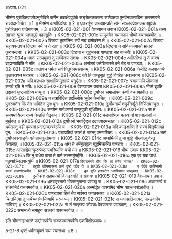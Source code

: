अध्यायः 021

भीष्मेण पुरोहितवाक्येऽनुमोदिते कर्णेन तदाक्षेपपूर्वकं सङ्केतकालस्य सशेषतया पुनर्वनवासादिना तत्समापने राज्यदानोक्तिः ॥ 1 ॥ भीष्मेण कर्णाधिक्षेपः ॥ 2 ॥ धृतराष्ट्रेण पाण्डवान्प्रति स्वेन सञ्जयप्रेषणकथनपूर्वकं पुरोहितस्य प्रतियापनम् ॥ 3 ॥
KK05-02-021-001	वैशम्पायन उवाच 
KK05-02-021-001a	तस्य तद्वचनं श्रुत्वा प्रज्ञावृद्धो महाद्युतिः ।
KK05-02-021-001c	सम्पूज्यैनं यथाकालं भीष्मो वचनमब्रवीत् ॥
KK05-02-021-002a	दिष्ट्या कुशलिनः सर्वे सह दामोदरेण ते ।
KK05-02-021-002c	दिष्ट्या सहायवन्तश्च दिष्ट्या धर्मे च ते रताः ॥
KK05-02-021-003a	दिष्ट्या च सन्धिकामास्ते भ्रातरः कुरुनन्दनाः ।
KK05-02-021-003c	दिष्ट्या न युद्धमनसः पाण्डवाः सह बान्धवैः ॥
KK05-02-021-004a	भवता सत्यमुक्तं तु सर्वमेतन्न संशयः ।
KK05-02-021-004c	अतितीक्ष्णं तु ते वाक्यं ब्राह्मण्यादिति मे मतिः ॥
KK05-02-021-005a	असंशयं क्लेशितास्ते वने चेह च पाण्डवाः ।
KK05-02-021-005c	प्राप्ताश्च धर्मतः सर्वं पितुर्धनमसंशयम् ॥
KK05-02-021-006a	किरीटि बलवान्पार्थः कृतास्त्रश्च महारथः ।
KK05-02-021-006c	को हि पाण्डुसुतं युद्धे विषहेत धनञ्जयम् ॥
KK05-02-021-007a	अपि वज्रधरः साक्षात्किमुतान्ये धनुर्भृतः ।
KK05-02-021-007c	त्रयाणामपि लोकानां समर्थ इति मे मतिः ॥
KK05-02-021-008	वैशम्पायन उवाच 
KK05-02-021-008a	भीष्मे ब्रुवति तद्वाक्यं धृष्टमाक्षिप्य मन्युना ।
KK05-02-021-008c	दुर्योधनं समालोक्य कर्णो वचनमब्रवीत् ॥
KK05-02-021-009a	न तत्राविदितं ब्रह्मँल्लोके भूतेन केनचित् ।
KK05-02-021-009c	पुनरुक्तेन किं तेन भाषितेन पुनः पुनः ॥
KK05-02-021-010a	दुर्योधनार्थे शकुनिर्द्यूते निर्जितवान्पुरा ।
KK05-02-021-010c	समयेन गतोऽरण्यं पाण्डुपुत्रो युधिष्ठिरः ॥
KK05-02-021-011a	स तं समयमाश्रित्य राज्यं नेच्छति पैतृकम् ।
KK05-02-021-011c	बलमाश्रित्य मत्स्यानां पाञ्चालानां च मूर्खवत् ॥
KK05-02-021-012a	दुर्योधनो भयाद्विद्वन्न दद्यात्पादमन्ततः ।
KK05-02-021-012c	धर्मतस्तु महीं कृत्स्नां प्रदद्याच्छत्रवेऽपि च ॥
KK05-02-021-013a	यदि काङ्क्षन्ति ते राज्यं पितृपैतामहं पुनः ।
KK05-02-021-013c	यथाप्रतिज्ञं कालं तं चरन्तु वनमाश्रिताः ॥
KK05-02-021-014a	ततो दुर्योधनस्याङ्के वर्तन्तामकुतोभयाः ।
KK05-02-021-014c	अधार्मिकीं तु मा बुद्धिं मौर्ख्यात्कुर्वन्तु केवलात् ॥
KK05-02-021-015a	अथ ते धर्ममुत्सृत्य युद्धमिच्छन्ति पाण्डवाः ।
KK05-02-021-015c	आसाद्येमान्कुरुश्रेष्ठान्स्मरिष्यन्ति वचो मम ॥
KK05-02-021-016	भीष्म उवाच 
KK05-02-021-016a	किं नु राधेय वाचा ते कर्म तत्स्मर्तुमर्हसि ।
KK05-02-021-016c	एक एव यदा पार्थः षड्रथाञ्जितवान्युधि ॥
KK05-02-021-017a	`विराटनगरे धीरः किं त्वं तत्रैव नागतः' ।
KK05-02-021-017c	बहुशो जीयमानस्य कर्म दृष्टं तदैव ते ॥
KK05-02-021-018a	न चेदेवं करिष्यामो यदयं ब्राह्मणोऽब्रवीत् ।
KK05-02-021-018c	ध्रुवं युधि हतास्तेन भक्षयिष्याम पांसुकान् ।
KK05-02-021-018e	`दुर्योधनः सहामात्यो विनङ्क्ष्यति न संशयः ॥
KK05-02-021-019	वैशम्पायन उवाच 
KK05-02-021-019a	धृतराष्ट्रस्ततो भीष्ममनुमान्य प्रसाद्य च ।
KK05-02-021-019c	अवभर्त्स्य च राधेयमिदं वचनमब्रवीत् ॥
KK05-02-021-020a	अस्मद्धितं वाक्यमिदं भीष्मः शान्तनवोऽब्रवीत् ।
KK05-02-021-020c	पाण्डवानां हितं चैव सर्वस्य जगतस्तथा ॥
KK05-02-021-021a	चिन्तयित्वा तु पार्थेभ्यः प्रेषयिष्यामि सञ्जयम् ।
KK05-02-021-021c	स भवान्प्रतियात्वद्य पाण्डवानेव माचिरम् ॥
KK05-02-021-022a	स तं सत्कृत्य कौरव्यः प्रेषयामास पाण्डवान् ।
KK05-02-021-022c	सभामध्ये समाहूय सञ्जयं वाक्यमब्रवीत् ॥ ॥

इति श्रीमन्महाभारते उद्योगपर्वणि सञ्जययानपर्वणि एकविंशोऽध्यायः ॥

5-21-8 धृष्टं धर्षणायुक्तं यथा स्यात्तथा ॥ 8 ।
